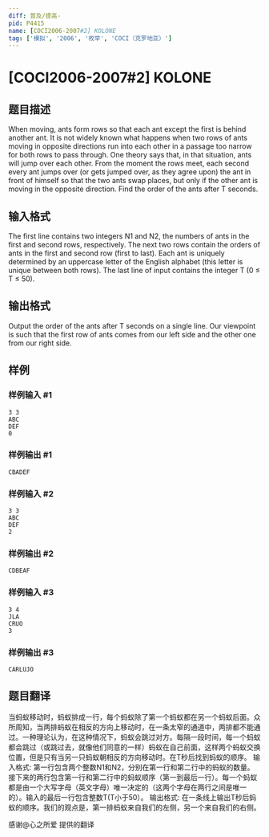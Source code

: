 ```yaml
---
diff: 普及/提高-
pid: P4415
name: [COCI2006-2007#2] KOLONE
tag: ['模拟', '2006', '枚举', 'COCI（克罗地亚）']
---
```

# [COCI2006-2007#2] KOLONE
## 题目描述

When moving, ants form rows so that each ant except the first is behind another ant. It is not widely known what happens when two rows of ants moving in opposite directions run into each other in a passage too narrow for both rows to pass through. One theory says that, in that situation, ants will jump over each other.
From the moment the rows meet, each second every ant jumps over (or gets jumped over, as they agree upon) the ant in front of himself so that the two ants swap places, but only if the other ant is moving in the opposite direction. Find the order of the ants after T seconds.
## 输入格式

The first line contains two integers N1 and N2, the numbers of ants in the first and second rows, respectively.
The next two rows contain the orders of ants in the first and second row (first to last). Each ant is uniquely determined by an uppercase letter of the English alphabet (this letter is unique between both rows).
The last line of input contains the integer T (0 ≤ T ≤ 50).
## 输出格式

Output the order of the ants after T seconds on a single line. Our viewpoint is such that the first row of ants comes from our left side and the other one from our right side.
## 样例

### 样例输入 #1
```
3 3
ABC
DEF
0
```
### 样例输出 #1
```
CBADEF
```
### 样例输入 #2
```
3 3
ABC
DEF
2
```
### 样例输出 #2
```
CDBEAF
```
### 样例输入 #3
```
3 4
JLA
CRUO
3
```
### 样例输出 #3
```
CARLUJO
```
## 题目翻译

当蚂蚁移动时，蚂蚁排成一行，每个蚂蚁除了第一个蚂蚁都在另一个蚂蚁后面。众所周知，当两排蚂蚁在相反的方向上移动时，在一条太窄的通道中，两排都不能通过。一种理论认为，在这种情况下，蚂蚁会跳过对方。每隔一段时间，每一个蚂蚁都会跳过（或跳过去，就像他们同意的一样）蚂蚁在自己前面，这样两个蚂蚁交换位置，但是只有当另一只蚂蚁朝相反的方向移动时。在T秒后找到蚂蚁的顺序。
输入格式:
第一行包含两个整数N1和N2，分别在第一行和第二行中的蚂蚁的数量。接下来的两行包含第一行和第二行中的蚂蚁顺序（第一到最后一行）。每一个蚂蚁都是由一个大写字母（英文字母）唯一决定的（这两个字母在两行之间是唯一的）。输入的最后一行包含整数T(T小于50）。
输出格式:
在一条线上输出T秒后蚂蚁的顺序。我们的观点是，第一排蚂蚁来自我们的左侧，另一个来自我们的右侧。

感谢@心之所爱 提供的翻译
